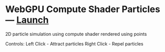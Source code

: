 # WebGPU Compute Shader Particles — [Launch](https://voormann.github.io/particles/)

2D particle simulation using compute shader rendered using points

Controls:
Left Click - Attract particles
Right Click - Repel particles
